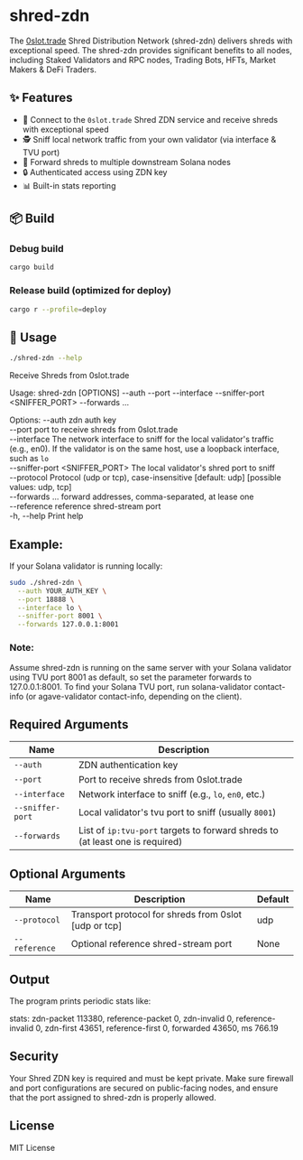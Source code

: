 # shred-zdn

The [0slot.trade](https://0slot.trade) Shred Distribution Network (shred-zdn) delivers shreds with exceptional speed. The shred-zdn provides significant benefits to all nodes, including Staked Validators and RPC nodes, Trading Bots, HFTs, Market Makers & DeFi Traders.

## ✨ Features

- 🔌 Connect to the `0slot.trade` Shred ZDN service and receive shreds with exceptional speed
- 🕵️ Sniff local network traffic from your own validator (via interface & TVU port)
- 🚀 Forward shreds to multiple downstream Solana nodes
- 🔒 Authenticated access using ZDN key
- 📊 Built-in stats reporting

## 📦 Build

### Debug build

```bash
cargo build
```

### Release build (optimized for deploy)

```bash
cargo r --profile=deploy
```

## 🚀 Usage

```bash
./shred-zdn --help
```

Receive Shreds from 0slot.trade

Usage: shred-zdn [OPTIONS] --auth <AUTH> --port <PORT> --interface <INTERFACE> --sniffer-port <SNIFFER_PORT> --forwards <FORWARDS>...

Options:
      --auth <AUTH>                  zdn auth key       
      --port <PORT>                  port to receive shreds from 0slot.trade      
      --interface <INTERFACE>        The network interface to sniff for the local validator's traffic (e.g., en0). If the validator is on the same host, use a loopback interface, such as `lo`      
      --sniffer-port <SNIFFER_PORT>  The local validator's shred port to sniff      
      --protocol <PROTOCOL>          Protocol (udp or tcp), case-insensitive [default: udp] [possible values: udp, tcp]      
      --forwards <FORWARDS>...       forward addresses, comma-separated, at lease one      
      --reference <REFERENCE>        reference shred-stream port      
  -h, --help                         Print help  

## Example:

If your Solana validator is running locally:
```bash
sudo ./shred-zdn \
  --auth YOUR_AUTH_KEY \
  --port 18888 \
  --interface lo \
  --sniffer-port 8001 \
  --forwards 127.0.0.1:8001
```
### Note:
Assume shred-zdn is running on the same server with your Solana validator using TVU port 8001 as default, so set the parameter forwards to 127.0.0.1:8001.
To find your Solana TVU port, run solana-validator contact-info (or agave-validator contact-info, depending on the client).

## Required Arguments

| Name             | Description                                                                   |
| ---------------- | ------------------------------------------------------------------------------|
| `--auth`         | ZDN authentication key                                                        |
| `--port`         | Port to receive shreds from 0slot.trade                                       |
| `--interface`    | Network interface to sniff (e.g., `lo`, `en0`, etc.)                          |
| `--sniffer-port` | Local validator's tvu port to sniff (usually `8001`)                          |
| `--forwards`     | List of `ip:tvu-port` targets to forward shreds to (at least one is required) |

## Optional Arguments
| Name          | Description                                            | Default |
| ------------- | ------------------------------------------------------ | ------- |
| `--protocol`  | Transport protocol for shreds from 0slot \[udp or tcp] | udp     |
| `--reference` | Optional reference shred-stream port                   | None    |


## Output
The program prints periodic stats like:

stats: zdn-packet 113380, reference-packet 0, zdn-invalid 0, reference-invalid 0, zdn-first 43651, reference-first 0, forwarded 43650, ms 766.19

## Security
Your Shred ZDN key is required and must be kept private.
Make sure firewall and port configurations are secured on public-facing nodes, and ensure that the port assigned to shred-zdn is properly allowed.

## License
MIT License
